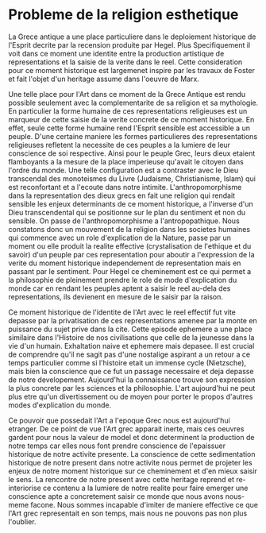 # Probleme de la religion esthetique
La Grece antique a une place particuliere dans le deploiement historique de l'Esprit decrite par la recension produite par Hegel. Plus Specifiquement il voit dans ce moment une identite entre la production artistique de representations et la saisie de la verite dans le reel. Cette consideration pour ce moment historique est largemenet inspire par les travaux de Foster et fait l'objet d'un heritage assume dans l'oeuvre de Marx.

Une telle place pour l'Art dans ce moment de la Grece Antique est rendu possible seulement avec la complementarite de sa religion et sa mythologie. En particulier la forme humaine de ces representations religieuses est un marqueur de cette saisie de la verite concrete de ce moment historique. En effet, seule cette forme humaine rend l'Esprit sensible est accessible a un peuple. D'une certaine maniere les formes particulieres des representations religieuses refletent la necessite de ces peuples a la lumiere de leur conscience de soi respective. Ainsi pour le peuple Grec, leurs dieux etaient flamboyants a la mesure de la place imperieuse qu'avait le citoyen dans l'ordre du monde. Une telle configuration est a contraster avec le Dieu transcendal des monoteismes du Livre (Judaisme, Christianisme, Islam) qui est reconfortant et a l'ecoute dans notre intimite. L'anthropomorphisme dans la representation des dieux grecs en fait une religion qui rendait sensible les enjeux determinants de ce moment historique, a l'inverse d'un Dieu transcendental qui se positionne sur le plan du sentiment et non du sensible. On passe de l'anthropomorphisme a l'antropopathique. Nous constatons donc un mouvement de la religion dans les societes humaines qui commence avec un role d'explication de la Nature, passe par un moment ou elle produit la realite effective (crystalisation de l'ethique et du savoir) d'un peuple par ces representation pour aboutir a l'expression de la verite du moment historique independement de representation mais en passant par le sentiment. Pour Hegel ce cheminement est ce qui permet a la philosophie de pleinement prendre le role de mode d'explication du monde car en rendant les peuples aptent a saisir le reel au-dela des representations, ils devienent en mesure de le saisir par la raison.

Ce moment historique de l'identite de l'Art avec le reel effectif fut vite depasse par la privatisation de ces representations amenee par la monte en puissance du sujet prive dans la cite. Cette episode ephemere a une place similaire dans l'Histoire de nos civilisations que celle de la jeunesse dans la vie d'un humain. Exhaltation naive et ephemere mais depasee. Il est crucial de comprendre qu'il ne sagit pas d'une nostalige aspirant a un retour a ce temps particulier comme si l'histoire etait un immense cycle (Nietzsche), mais bien la conscience que ce fut un passage necessaire et deja depasse de notre developement. Aujourd'hui la connaissance trouve son expression la plus concrete par les sciences et la philosophie. L'art aujourd'hui ne peut plus etre qu'un divertissement ou de moyen pour porter le propos d'autres modes d'explication du monde.

Ce pouvoir que possedait l'Art a l'epoque Grec nous est aujourd'hui etranger. De ce point de vue l'Art grec apparait inerte, mais ces oeuvres gardent pour nous la valeur de model et donc determinent la production de notre temps car elles nous font prendre conscience de l'epaissuer historique de notre activite presente. La conscience de cette sedimentation historique de notre present dans notre activite nous permet de projeter les enjeux de notre moment historique sur ce cheminement et d'en mieux saisir le sens. La rencontre de notre present avec cette heritage reprend et re-interiorise ce contenu a la lumiere de notre realite pour faire emerger une conscience apte a concretement saisir ce monde que nous avons nous-meme facone. Nous sommes incapable d'imiter de maniere effective ce que l'Art grec representait en son temps, mais nous ne pouvons pas non plus l'oublier.


